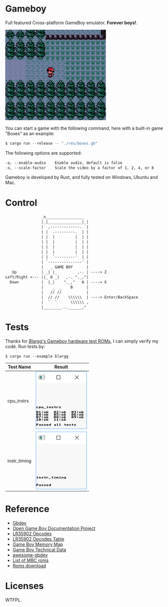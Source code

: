 # Gameboy

Full featured Cross-platform GameBoy emulator. **Forever boys!**.

![sample.gif](./res/imgs/sample.gif)

You can start a game with the following command, here with a built-in game "Boxes" as an example:

```s
$ cargo run --release -- "./res/boxes.gb"
```

The following options are supported:

```text
-a, --enable-audio    Enable audio, default is false
-x, --scale-factor    Scale the video by a factor of 1, 2, 4, or 8
```

Gameboy is developed by Rust, and fully tested on Windows, Ubuntu and Mac.

# Control

```
                _n_________________
                |_|_______________|_|
                |  ,-------------.  |
                | |  .---------.  | |
                | |  |         |  | |
                | |  |         |  | |
                | |  |         |  | |
                | |  |         |  | |
                | |  `---------'  | |
                | `---------------' |
                |   _ GAME BOY      |
   Up           | _| |_         ,-. | ----> Z
Left/Right <--- ||_ O _|   ,-. "._,"|
  Down          |  |_|    "._,"   A | ----> X
                |    _  _    B      |
                |   // //           |
                |  // //    \\\\\\  | ----> Enter/BackSpace
                |  `  `      \\\\\\ ,
                |________...______,"
```

# Tests

Thanks for [Blargg's Gameboy hardware test ROMs](https://github.com/retrio/gb-test-roms), I can simply verify my code. Run tests by:

```
$ cargo run --example blargg
```

| Test Name    | Result                              |
|--------------|-------------------------------------|
| cpu_instrs   | ![img](./res/imgs/cpu_instrs.png)   |
| instr_timing | ![img](./res/imgs/instr_timing.png) |

# Reference

- [Gbdev](http://gbdev.gg8.se/wiki/articles/Main_Page)
- [Open Game Boy Documentation Project](https://mgba-emu.github.io/gbdoc/)
- [LR35902 Opcodes](https://rednex.github.io/rgbds/gbz80.7.html)
- [LR35902 Opcodes Table](http://www.pastraiser.com/cpu/gameboy/gameboy_opcodes.html)
- [Game Boy Memory Map](http://gameboy.mongenel.com/dmg/asmmemmap.html)
- [Game Boy Technical Data](http://bgb.bircd.org/pandocs.htm)
- [awesome-gbdev](https://github.com/gbdev/awesome-gbdev)
- [List of MBC roms](https://ladecadence.net/trastero/listado%20juegos%20gameboy.html)
- [Roms download](http://romhustler.net/roms/gbc/number)

# Licenses

WTFPL.
